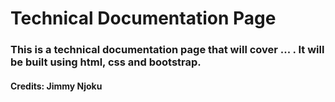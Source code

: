 # Technical Documentation Page
### This is a technical documentation page that will cover ... . It will be built using html, css and bootstrap.

#### Credits: Jimmy Njoku
